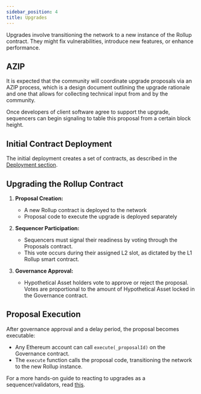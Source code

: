 ```yaml
---
sidebar_position: 4
title: Upgrades
---
```


Upgrades involve transitioning the network to a new instance of the Rollup contract. They might fix vulnerabilities, introduce new features, or enhance performance.

## AZIP

It is expected that the community will coordinate upgrade proposals via an AZIP process, which is a design document outlining the upgrade rationale and one that allows for collecting technical input from and by the community.

Once developers of client software agree to support the upgrade, sequencers can begin signaling to table this proposal from a certain block height.

## Initial Contract Deployment

The initial deployment creates a set of contracts, as described in the [Deployment section](../deployments/what_is_deployment.md).

## Upgrading the Rollup Contract

1. **Proposal Creation:**

   - A new Rollup contract is deployed to the network
   - Proposal code to execute the upgrade is deployed separately

2. **Sequencer Participation:**

   - Sequencers must signal their readiness by voting through the Proposals contract.
   - This vote occurs during their assigned L2 slot, as dictated by the L1 Rollup smart contract.

3. **Governance Approval:**
   - Hypothetical Asset holders vote to approve or reject the proposal. Votes are proportional to the amount of Hypothetical Asset locked in the Governance contract.

## Proposal Execution

After governance approval and a delay period, the proposal becomes executable:

- Any Ethereum account can call `execute(_proposalId)` on the Governance contract.
- The `execute` function calls the proposal code, transitioning the network to the new Rollup instance.

For a more hands-on guide to reacting to upgrades as a sequencer/validators, read [this](../../reference/reacting_to_upgrades.md).
